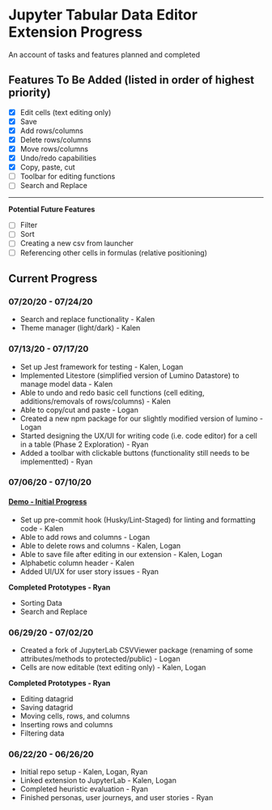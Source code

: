 # Jupyter Tabular Data Editor Extension Progress
An account of tasks and features planned and completed

## Features To Be Added (listed in order of highest priority)
- [x] Edit cells (text editing only)
- [x] Save
- [x] Add rows/columns
- [x] Delete rows/columns
- [x] Move rows/columns
- [x] Undo/redo capabilities
- [x] Copy, paste, cut
- [ ] Toolbar for editing functions
- [ ] Search and Replace
---
**Potential Future Features**
- [ ] Filter
- [ ] Sort
- [ ] Creating a new csv from launcher
- [ ] Referencing other cells in formulas (relative positioning)

## Current Progress

### 07/20/20 - 07/24/20
- Search and replace functionality - Kalen
- Theme manager (light/dark) - Kalen

### 07/13/20 - 07/17/20
- Set up Jest framework for testing - Kalen, Logan
- Implemented Litestore (simplified version of Lumino Datastore) to manage model data - Kalen
- Able to undo and redo basic cell functions (cell editing, additions/removals of rows/columns) - Kalen
- Able to copy/cut and paste - Logan
- Created a new npm package for our slightly modified version of lumino - Logan
- Started designing the UX/UI for writing code (i.e. code editor) for a cell in a table (Phase 2 Exploration) - Ryan
- Added a toolbar with clickable buttons (functionality still needs to be implementted) - Ryan

### 07/06/20 - 07/10/20
#### [Demo - Initial Progress](https://docs.google.com/presentation/d/1b-cH0wQz6oAtlLLPSqETVqasltpMQd9ceNx0LXjgJyU/edit?usp=sharing)

- Set up pre-commit hook (Husky/Lint-Staged) for linting and formatting code - Kalen
- Able to add rows and columns - Logan
- Able to delete rows and columns - Kalen, Logan
- Able to save file after editing in our extension - Kalen, Logan
- Alphabetic column header - Kalen
- Added UI/UX for user story issues - Ryan

**Completed Prototypes - Ryan**
- Sorting Data
- Search and Replace

### 06/29/20 - 07/02/20
- Created a fork of JupyterLab CSVViewer package (renaming of some attributes/methods to protected/public) - Logan
- Cells are now editable (text editing only) - Kalen, Logan

**Completed Prototypes - Ryan**
- Editing datagrid
- Saving datagrid
- Moving cells, rows, and columns
- Inserting rows and columns
- Filtering data

### 06/22/20 - 06/26/20
- Initial repo setup - Kalen, Logan, Ryan
- Linked extension to JupyterLab - Kalen, Logan
- Completed heuristic evaluation - Ryan
- Finished personas, user journeys, and user stories - Ryan
